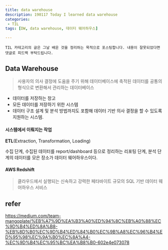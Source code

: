 ```yaml
---
title: data warehouse
description: 190117 Today I learned data warehouse
categories:
 - TIL
tags: [DW, data warehouse, 데이터 웨어하우스]

---
```


`TIL 카테고리의 글은 그날 배운 것을 정리하는 목적으로 포스팅합니다. 내용이 잘못되었다면 댓글로 피드백 부탁드립니다.`

## Data Warehouse

> 사용자의 의사 결정에 도움을 주기 위해 데이터베이스에 축적된 데이터를 공통의 형식으로 변환해서 관리하는 데이터베이스

- 데이터를 저장하는 창고
- 모든 데이터를 저장하기 위한 시스템
- 데이터 구조 설계 및 분석 방법까지도 포함해 데이터 기반 의사 결정을 할 수 있도록 지원하는 시스템.

#### 시스템에서 이뤄지는 작업

**ETL**(Extraction, Transformation, Loading)

수집 단계, 수집된 데이터를 report/dashboard 등으로 정리하는 리포팅 단계, 분석 단계의 데이터를 모은 장소가 데이터 웨어하우스이다.

#### AWS Redshift

> 클라우드에서 실행되는 신속하고 강력한 페타바이트 규모의 SQL 기반 데이터 웨어하우스 서비스



## refer

https://medium.com/team-mangoplate/%EB%A7%9D%EA%B3%A0%ED%94%8C%EB%A0%88%EC%9D%B4%ED%8A%B8-%EB%8D%B0%EC%9D%B4%ED%84%B0%EC%9B%A8%EC%96%B4%ED%95%98%EC%9A%B0%EC%8A%A4-%EC%9D%B4%EC%95%BC%EA%B8%B0-602e4e073078

#### 